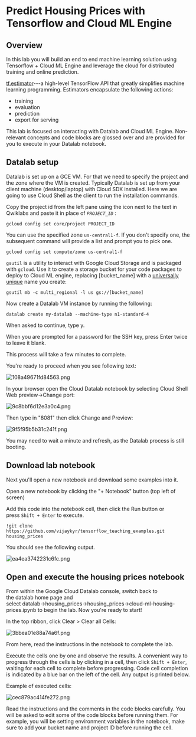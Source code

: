 Predict Housing Prices with Tensorflow and Cloud ML Engine
==========================================================


Overview
--------

In this lab you will build an end to end machine learning solution using Tensorflow + Cloud ML Engine and leverage the cloud for distributed training and online prediction.

[tf.estimator](https://www.tensorflow.org/api_docs/python/tf/estimator)---a high-level TensorFlow API that greatly simplifies machine learning programming. Estimators encapsulate the following actions:

-   training
-   evaluation
-   prediction
-   export for serving

This lab is focused on interacting with Datalab and Cloud ML Engine. Non-relevant concepts and code blocks are glossed over and are provided for you to execute in your Datalab notebook.

Datalab setup
-------------

Datalab is set up on a GCE VM. For that we need to specify the project and the zone where the VM is created. Typically Datalab is set up from your client machine (desktop/laptop) with Cloud SDK installed. Here we are going to use Cloud Shell as the client to run the installation commands.

Copy the project id from the left pane using the icon next to the text in Qwiklabs and paste it in place of *`PROJECT_ID`* :

```
gcloud config set core/project PROJECT_ID
```

You can use the specified zone `us-central1-f`. If you don't specify one, the subsequent command will provide a list and prompt you to pick one.

```
gcloud config set compute/zone us-central1-f
```

`gsutil` is a utility to interact with Google Cloud Storage and is packaged with `gcloud`. Use it to create a storage bucket for your code packages to deploy to Cloud ML engine, replacing [bucket_name] with a [universally unique](https://cloud.google.com/storage/docs/naming) name you create:

```
gsutil mb -c multi_regional -l us gs://[bucket_name]
```

Now create a Datalab VM instance by running the following:

```
datalab create my-datalab --machine-type n1-standard-4
```

When asked to continue, type y.

When you are prompted for a password for the SSH key, press Enter twice to leave it blank.

This process will take a few minutes to complete.

You're ready to proceed when you see following text:

![108a49671fd84563.png](https://gcpstaging-qwiklab-website-prod.s3.amazonaws.com/bundles/assets/c498abe42284379d88c856974ae8988fff3f7974c9c74b4c948f70d7a8b79bbe.png)

In your browser open the Cloud Datalab notebook by selecting Cloud Shell Web preview→Change port:

![9c8bbf6d12e3a0c4.png](https://gcpstaging-qwiklab-website-prod.s3.amazonaws.com/bundles/assets/481aba73bfe1f58ee109a0b9b20e2270893f2ecb13ad3b1e318d743dd2fab69a.png)

Then type in "8081" then click Change and Preview:

![9f5f95b5b31c241f.png](https://gcpstaging-qwiklab-website-prod.s3.amazonaws.com/bundles/assets/5b58e5dcd6542530224db51f2735508cde041e8d981bd510c4e245bff22c6f78.png)

You may need to wait a minute and refresh, as the Datalab process is still booting.

Download lab notebook
---------------------

Next you'll open a new notebook and download some examples into it.

Open a new notebook by clicking the "+ Notebook" button (top left of screen)

Add this code into the notebook cell, then click the Run button or press `Shift + Enter` to execute.

```
!git clone https://github.com/vijaykyr/tensorflow_teaching_examples.git housing_prices

```

You should see the following output.

![ea4ea3742231c6fc.png](https://gcpstaging-qwiklab-website-prod.s3.amazonaws.com/bundles/assets/725fc9490233b39fcf557edfef3bdf76b097370f33583170f341b0396f84a268.png)

Open and execute the housing prices notebook
--------------------------------------------

From within the Google Cloud Datalab console, switch back to the datalab home page and select datalab→housing_prices→housing_prices→cloud-ml-housing-prices.ipynb to begin the lab. Now you're ready to start!

In the top ribbon, click Clear > Clear all Cells:

![3bbea01e88a74a6f.png](https://gcpstaging-qwiklab-website-prod.s3.amazonaws.com/bundles/assets/742f0208ca5d95f3fa07cad8056116a064afcbb2ddde9e5502b0ad3a5df3e796.png)

From here, read the instructions in the notebook to complete the lab.

Execute the cells one by one and observe the results. A convenient way to progress through the cells is by clicking in a cell, then click `Shift + Enter`, waiting for each cell to complete before progressing. Code cell completion is indicated by a blue bar on the left of the cell. Any output is printed below.

Example of executed cells:

![cec879ac414fe272.png](https://gcpstaging-qwiklab-website-prod.s3.amazonaws.com/bundles/assets/ad146b98a7b35ca53420a5e026d705b39f3e18b89b7b8fd3d2e552015b948f94.png)

Read the instructions and the comments in the code blocks carefully. You will be asked to edit some of the code blocks before running them. For example, you will be setting environment variables in the notebook, make sure to add your bucket name and project ID before running the cell.